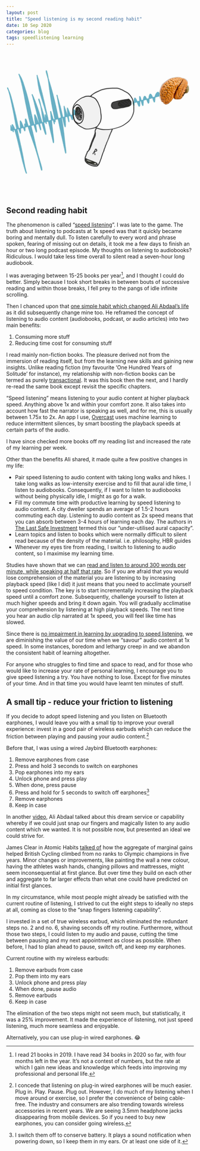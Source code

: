 ```yaml
---
layout: post
title: "Speed listening is my second reading habit"
date: 10 Sep 2020
categories: blog
tags: speedlistening learning
---
```


![](/assets/images/2020-09-10/speedlisteningfeatureimageairpodspro.png)

## Second reading habit

The phenomenon is called “[speed listening](https://en.wikipedia.org/wiki/Speed_learning#Speed_listening)”. I was late to the game. The truth about listening to podcasts at 1x speed was that it quickly became boring and mentally dull. To listen carefully to every word and phrase spoken, fearing of missing out on details, it took me a few days to finish an hour or two long podcast episode. My thoughts on listening to audiobooks? Ridiculous. I would take less time overall to silent read a seven-hour long audiobook.

I was averaging between 15-25 books per year[^1], and I thought I could do better. Simply because I took short breaks in between bouts of successive reading and within those breaks, I fell prey to the pangs of idle infinite scrolling.

Then I chanced upon that [one simple habit which changed Ali Abdaal’s life](https://youtu.be/Fk3csAdegBI) as it did subsequently change mine too. He reframed the concept of listening to audio content (audiobooks, podcast, or audio articles) into two main benefits:

1. Consuming more stuff
2. Reducing time cost for consuming stuff

I read mainly non-fiction books. The pleasure derived not from the immersion of reading itself, but from the learning new skills and gaining new insights. Unlike reading fiction (my favourite ‘One Hundred Years of Solitude’ for instance), my relationship with non-fiction books can be termed as purely [transactional](https://www.theatlantic.com/technology/archive/2015/06/the-rise-of-speed-listening/396740/). It was this book then the next, and I hardly re-read the same book except revisit the specific chapters.

“Speed listening” means listening to your audio content at higher playback speed. Anything above 1x and within your comfort zone. It also takes into account how fast the narrator is speaking as well, and for me, this is usually between 1.75x to 2x. An app I use, [Overcast](https://overcast.fm/) uses machine learning to reduce intermittent silences, by smart boosting the playback speeds at certain parts of the audio.

I have since checked more books off my reading list and increased the rate of my learning per week.

Other than the benefits Ali shared, it made quite a few positive changes in my life:

- Pair speed listening to audio content with taking long walks and hikes. I take long walks as low-intensity exercise and to fill that aural idle time, I listen to audiobooks. Consequently, if I want to listen to audiobooks without being physically idle, I might as go for a walk.
- Fill my commute time with productive learning by speed listening to audio content. A city dweller spends an average of 1.5-2 hours commuting each day. Listening to audio content as 2x speed means that you can absorb between 3-4 hours of learning each day. The authors in [The Last Safe Investment](https://www.goodreads.com/book/show/18114117) termed this our “under-utilised aural capacity”.
- Learn topics and listen to books which were normally difficult to silent read because of the density of the material. i.e. philosophy, HBR guides
- Whenever my eyes tire from reading, I switch to listening to audio content, so I maximise my learning time.

Studies have shown that we can [read and listen to around 300 words per minute, while speaking at half that rate](https://medium.com/@kylecrocco/can-you-really-speed-listen-podcasts-science-explains-a078bdab76). So if you are afraid that you would lose comprehension of the material you are listening to by increasing playback speed (like I did) it just means that you need to acclimate yourself to speed condition. The key is to start incrementally increasing the playback speed until a comfort zone. Subsequently, challenge yourself to listen at much higher speeds and bring it down again. You will gradually acclimatise your comprehension by listening at high playback speeds. The next time you hear an audio clip narrated at 1x speed, you will feel like time has slowed.

Since there is [no impairment in learning by upgrading to speed listening](https://www.wired.com/2017/02/learn-faster-by-speeding-up/), we are diminishing the value of our time when we “savour” audio content at 1x speed. In some instances, boredom and lethargy creep in and we abandon the consistent habit of learning altogether.

For anyone who struggles to find time and space to read, and for those who would like to increase your rate of personal learning, I encourage you to give speed listening a try. You have nothing to lose. Except for five minutes of your time. And in that time you would have learnt ten minutes of stuff.

## A small tip - reduce your friction to listening

If you decide to adopt speed listening and you listen on Bluetooth earphones, I would leave you with a small tip to improve your overall experience: invest in a good pair of wireless earbuds which can reduce the friction between playing and pausing your audio content.[^2]

Before that, I was using a wired Jaybird Bluetooth earphones:

1. Remove earphones from case
2. Press and hold 3 seconds to switch on earphones
3. Pop earphones into my ears
4. Unlock phone and press play
5. When done, press pause
6. Press and hold for 5 seconds to switch off earphones[^3]
7. Remove earphones
8. Keep in case

In another [video](https://youtu.be/YUBm9fS54SU?t=02m47s), Ali Abdaal talked about this dream service or capability whereby if we could just snap our fingers and magically listen to any audio content which we wanted. It is not possible now, but presented an ideal we could strive for.

James Clear in Atomic Habits [talked of](https://jamesclear.com/marginal-gains) how the aggregate of marginal gains helped British Cycling climbed from no ranks to Olympic champions in five years. Minor changes or improvements, like painting the wall a new colour, having the athletes wash hands, changing pillows and mattresses, might seem inconsequential at first glance. But over time they build on each other and aggregate to far larger effects than what one could have predicted on initial first glances.

In my circumstance, while most people might already be satisfied with the current routine of listening, I strived to cut the eight steps to ideally no steps at all, coming as close to the “snap fingers listening capability”.

I invested in a set of true wireless earbud, which eliminated the redundant steps no. 2 and no. 6, shaving seconds off my routine. Furthermore, without those two steps, I could listen to my audio and pause, cutting the time between pausing and my next appointment as close as possible. When before, I had to plan ahead to pause, switch off, and keep my earphones.

Current routine with my wireless earbuds:

1. Remove earbuds from case
2. Pop them into my ears
3. Unlock phone and press play
4. When done, pause audio
5. Remove earbuds
6. Keep in case

The elimination of the two steps might not seem much, but statistically, it was a 25% improvement. It made the experience of listening, not just speed listening, much more seamless and enjoyable.

Alternatively, you can use plug-in wired earphones. 😂

[^1]: I read 21 books in 2019. I have read 34 books in 2020 so far, with four months left in the year. It’s not a contest of numbers, but the rate at which I gain new ideas and knowledge which feeds into improving my professional and personal life.
[^2]: I concede that listening on plug-in wired earphones will be much easier. Plug in. Play. Pause. Plug out. However, I do much of my listening when I move around or exercise, so I prefer the convenience of being cable-free. The industry and consumers are also trending towards wireless accessories in recent years. We are seeing 3.5mm headphone jacks disappearing from mobile devices. So if you need to buy new earphones, you can consider going wireless.
[^3]: I switch them off to conserve battery. It plays a sound notification when powering down, so I keep them in my ears. Or at least one side of it.
